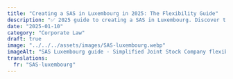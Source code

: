 ```yaml
---
title: "Creating a SAS in Luxembourg in 2025: The Flexibility Guide"
description: "✅ 2025 guide to creating a SAS in Luxembourg. Discover the advantages of the Simplified Joint Stock Company: flexibility, tailor-made governance, €30,000 capital. Ideal for startups and investors."
date: "2025-01-10"
category: "Corporate Law"
draft: true
image: "../../../assets/images/SAS-luxembourg.webp"
imageAlt: "SAS Luxembourg guide - Simplified Joint Stock Company flexible structure for startups and investors"
translations:
  fr: "SAS-luxembourg"
---
```


<!-- Content to be added -->